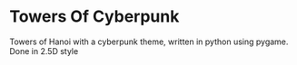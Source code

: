 # Towers Of Cyberpunk
Towers of Hanoi with a cyberpunk theme, written in python using pygame. Done in 2.5D style
